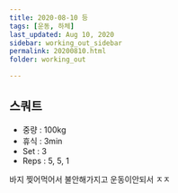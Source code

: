 ```yaml
---
title: 2020-08-10 등
tags: [운동, 하체]
last_updated: Aug 10, 2020
sidebar: working_out_sidebar
permalink: 20200810.html
folder: working_out

---
```


## 스쿼트

- 중량 : 100kg
- 휴식 : 3min
- Set : 3
- Reps : 5, 5, 1

바지 찢어먹어서 불안해가지고 운동이안되서 ㅈㅈ